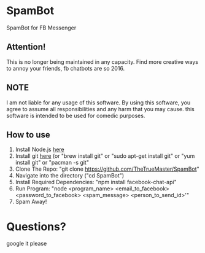 # SpamBot
SpamBot for FB Messenger

## Attention!
This is no longer being maintained in any capacity. Find more creative ways to annoy your friends, fb chatbots are so 2016.

## NOTE
I am not liable for any usage of this software. By using this software, you agree to assume all responsibilities and any harm that you may cause. this software is intended to be used for comedic purposes.  

## How to use
1. Install Node.js <a href = "https://nodejs.org/en/download/">here</a>
2. Install git <a href = "https://git-scm.com/book/en/v2/Getting-Started-Installing-Git">here</a> (or "brew install git" or "sudo apt-get install git" or "yum install git" or "pacman -s git"
3. Clone The Repo: "git clone https://github.com/TheTrueMaster/SpamBot"
4. Navigate into the directory ("cd SpamBot")
5. Install Required Dependencies: "npm install facebook-chat-api"
6. Run Program: "node <program_name> <email_to_facebook> <password_to_facebook> <spam_message> <person_to_send_id>'"
7. Spam Away!

# Questions?
google it please
